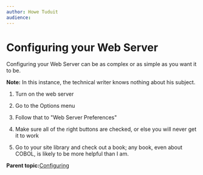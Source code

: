 ```yaml
---
author: Howe Tuduit
audience: 
---
```


# Configuring your Web Server

Configuring your Web Server can be as complex or as simple as you want it to be.

**Note:** In this instance, the technical writer knows nothing about his subject.

1.  Turn on the web server

2.  Go to the Options menu

3.  Follow that to "Web Server Preferences"

4.  Make sure all of the right buttons are checked, or else you will never get it to work

5.  Go to your site library and check out a book; any book, even about COBOL, is likely to be more helpful than I am.


**Parent topic:**[Configuring](../tasks/configuring.md)

